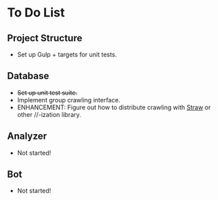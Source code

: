 # To Do List

## Project Structure


* Set up Gulp + targets for unit tests.

## Database

* ~~Set up unit test suite.~~
* Implement group crawling interface.
* ENHANCEMENT: Figure out how to distribute crawling with
[Straw](https://github.com/simonswain/straw) or other //-ization library.

## Analyzer

* Not started!

## Bot

* Not started!

